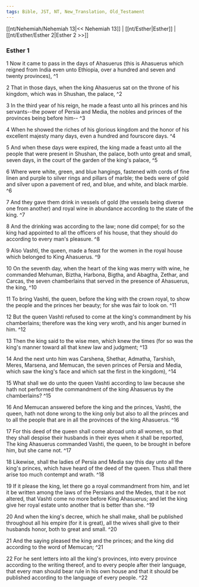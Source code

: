 ```yaml
---
tags: Bible, JST, NT, New_Translation, Old_Testament
---
```


[[nt/Nehemiah/Nehemiah 13|<< Nehemiah 13]] | [[nt/Esther|Esther]] | [[nt/Esther/Esther 2|Esther 2 >>]]

### Esther 1

1 Now it came to pass in the days of Ahasuerus (this is Ahasuerus which reigned from India even unto Ethiopia, over a hundred and seven and twenty provinces),  ^1

2 That in those days, when the king Ahasuerus sat on the throne of his kingdom, which was in Shushan, the palace,  ^2

3 In the third year of his reign, he made a feast unto all his princes and his servants\--the power of Persia and Media, the nobles and princes of the provinces being before him\--  ^3

4 When he showed the riches of his glorious kingdom and the honor of his excellent majesty many days, even a hundred and fourscore days.  ^4

5 And when these days were expired, the king made a feast unto all the people that were present in Shushan, the palace, both unto great and small, seven days, in the court of the garden of the king\'s palace,  ^5

6 Where were white, green, and blue hangings, fastened with cords of fine linen and purple to silver rings and pillars of marble; the beds were of gold and silver upon a pavement of red, and blue, and white, and black marble.  ^6

7 And they gave them drink in vessels of gold (the vessels being diverse one from another) and royal wine in abundance according to the state of the king.  ^7

8 And the drinking was according to the law; none did compel; for so the king had appointed to all the officers of his house, that they should do according to every man\'s pleasure.  ^8

9 Also Vashti, the queen, made a feast for the women in the royal house which belonged to King Ahasuerus.  ^9

10 On the seventh day, when the heart of the king was merry with wine, he commanded Mehuman, Biztha, Harbona, Bigtha, and Abagtha, Zethar, and Carcas, the seven chamberlains that served in the presence of Ahasuerus, the king,  ^10

11 To bring Vashti, the queen, before the king with the crown royal, to show the people and the princes her beauty; for she was fair to look on.  ^11

12 But the queen Vashti refused to come at the king\'s commandment by his chamberlains; therefore was the king very wroth, and his anger burned in him.  ^12

13 Then the king said to the wise men, which knew the times (for so was the king\'s manner toward all that knew law and judgment;  ^13

14 And the next unto him was Carshena, Shethar, Admatha, Tarshish, Meres, Marsena, and Memucan, the seven princes of Persia and Media, which saw the king\'s face and which sat the first in the kingdom),  ^14

15 What shall we do unto the queen Vashti according to law because she hath not performed the commandment of the king Ahasuerus by the chamberlains?  ^15

16 And Memucan answered before the king and the princes, Vashti, the queen, hath not done wrong to the king only but also to all the princes and to all the people that are in all the provinces of the king Ahasuerus.  ^16

17 For this deed of the queen shall come abroad unto all women, so that they shall despise their husbands in their eyes when it shall be reported, The king Ahasuerus commanded Vashti, the queen, to be brought in before him, but she came not.  ^17

18 Likewise, shall the ladies of Persia and Media say this day unto all the king\'s princes, which have heard of the deed of the queen. Thus shall there arise too much contempt and wrath.  ^18

19 If it please the king, let there go a royal commandment from him, and let it be written among the laws of the Persians and the Medes, that it be not altered, that Vashti come no more before King Ahasuerus; and let the king give her royal estate unto another that is better than she.  ^19

20 And when the king\'s decree, which he shall make, shall be published throughout all his empire (for it is great), all the wives shall give to their husbands honor, both to great and small.  ^20

21 And the saying pleased the king and the princes; and the king did according to the word of Memucan;  ^21

22 For he sent letters into all the king\'s provinces, into every province according to the writing thereof, and to every people after their language, that every man should bear rule in his own house and that it should be published according to the language of every people.  ^22

 
